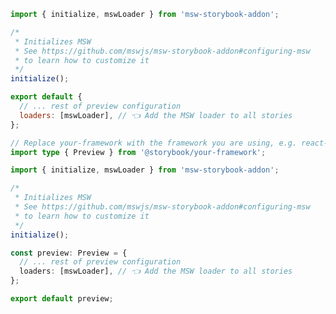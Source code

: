 ```js filename=".storybook/preview.js" renderer="common" language="js"
import { initialize, mswLoader } from 'msw-storybook-addon';

/*
 * Initializes MSW
 * See https://github.com/mswjs/msw-storybook-addon#configuring-msw
 * to learn how to customize it
 */
initialize();

export default {
  // ... rest of preview configuration
  loaders: [mswLoader], // 👈 Add the MSW loader to all stories
};
```

```ts filename=".storybook/preview.ts" renderer="common" language="ts"
// Replace your-framework with the framework you are using, e.g. react-vite, nextjs, vue3-vite, etc.
import type { Preview } from '@storybook/your-framework';

import { initialize, mswLoader } from 'msw-storybook-addon';

/*
 * Initializes MSW
 * See https://github.com/mswjs/msw-storybook-addon#configuring-msw
 * to learn how to customize it
 */
initialize();

const preview: Preview = {
  // ... rest of preview configuration
  loaders: [mswLoader], // 👈 Add the MSW loader to all stories
};

export default preview;
```

